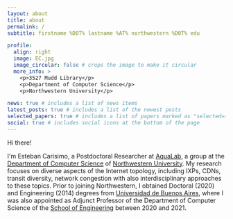 ```yaml
---
layout: about
title: about
permalink: /
subtitle: firstname %D0T% lastname %AT% northwestern %D0T% edu

profile:
  align: right
  image: EC.jpg
  image_circular: false # crops the image to make it circular
  more_info: >
    <p>3527 Mudd Library</p>
    <p>Department of Computer Science</p>
    <p>Northwestern University</p>

news: true # includes a list of news items
latest_posts: true # includes a list of the newest posts
selected_papers: true # includes a list of papers marked as "selected={true}"
social: true # includes social icons at the bottom of the page
---
```


Hi there!

I'm Esteban Carisimo, a Postdoctoral Researcher at [AquaLab](https://aqualab.cs.northwestern.edu), a group at the [Department of Computer Science](https://www.mccormick.northwestern.edu/computer-science/) of [Northwestern University](https://www.northwestern.edu). My research focuses on diverse aspects of the Internet topology, including IXPs, CDNs, transit diversity, network congestion with also interdisciplinary approaches to these topics. Prior to joining Northwestern, I obtained Doctoral (2020) and Engineering (2014) degrees from [Universidad de Buenos Aires](https://www.uba.ar/#/), where I was also appointed as Adjunct Professor of the Department of Computer Science of the [School of Engineering](https://www.fi.uba.ar) between 2020 and 2021.
